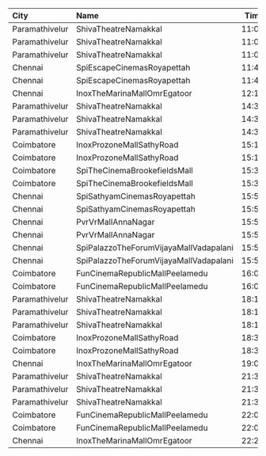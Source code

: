 | City           | Name                                   |  Time | Type      | Price | Capacity | Booked |
| :------------- | :------------------------------------- | ----: | :-------- | ----: | -------: | -----: |
| Paramathivelur | ShivaTheatreNamakkal                   | 11:00 | King      |  150₹ |       98 |     98 |
| Paramathivelur | ShivaTheatreNamakkal                   | 11:00 | Queen     |  150₹ |       56 |     56 |
| Paramathivelur | ShivaTheatreNamakkal                   | 11:00 | Jack      |  100₹ |      404 |     48 |
| Chennai        | SpiEscapeCinemasRoyapettah             | 11:40 | Elite     |  191₹ |       50 |     12 |
| Chennai        | SpiEscapeCinemasRoyapettah             | 11:40 | Budget    |   60₹ |        5 |      5 |
| Chennai        | InoxTheMarinaMallOmrEgatoor            | 12:15 | Club      |  153₹ |       59 |      0 |
| Paramathivelur | ShivaTheatreNamakkal                   | 14:30 | King      |  150₹ |       98 |     98 |
| Paramathivelur | ShivaTheatreNamakkal                   | 14:30 | Queen     |  150₹ |       56 |     56 |
| Paramathivelur | ShivaTheatreNamakkal                   | 14:30 | Jack      |  100₹ |      404 |     48 |
| Coimbatore     | InoxProzoneMallSathyRoad               | 15:10 | Club      |  191₹ |       75 |      0 |
| Coimbatore     | InoxProzoneMallSathyRoad               | 15:10 | Executive |   60₹ |        8 |      0 |
| Coimbatore     | SpiTheCinemaBrookefieldsMall           | 15:30 | Elite     |  191₹ |      122 |      7 |
| Coimbatore     | SpiTheCinemaBrookefieldsMall           | 15:30 | Budget    |   60₹ |       13 |      0 |
| Chennai        | SpiSathyamCinemasRoyapettah            | 15:50 | Elite     |  191₹ |       51 |     28 |
| Chennai        | SpiSathyamCinemasRoyapettah            | 15:50 | Budget    |   60₹ |        6 |      6 |
| Chennai        | PvrVrMallAnnaNagar                     | 15:50 | Classic   |   60₹ |        8 |      7 |
| Chennai        | PvrVrMallAnnaNagar                     | 15:50 | Prime     |  191₹ |       55 |     13 |
| Chennai        | SpiPalazzoTheForumVijayaMallVadapalani | 15:55 | Elite     |  191₹ |      109 |     26 |
| Chennai        | SpiPalazzoTheForumVijayaMallVadapalani | 15:55 | Budget    |   60₹ |       13 |      3 |
| Coimbatore     | FunCinemaRepublicMallPeelamedu         | 16:00 | Executive |  191₹ |      142 |     71 |
| Coimbatore     | FunCinemaRepublicMallPeelamedu         | 16:00 | Normal    |   60₹ |       17 |      8 |
| Paramathivelur | ShivaTheatreNamakkal                   | 18:15 | King      |  150₹ |       98 |     98 |
| Paramathivelur | ShivaTheatreNamakkal                   | 18:15 | Queen     |  150₹ |       56 |     56 |
| Paramathivelur | ShivaTheatreNamakkal                   | 18:15 | Jack      |  100₹ |      404 |     48 |
| Coimbatore     | InoxProzoneMallSathyRoad               | 18:35 | Club      |  191₹ |       61 |      0 |
| Coimbatore     | InoxProzoneMallSathyRoad               | 18:35 | Executive |   60₹ |        8 |      0 |
| Chennai        | InoxTheMarinaMallOmrEgatoor            | 19:00 | Club      |  153₹ |       59 |      0 |
| Paramathivelur | ShivaTheatreNamakkal                   | 21:30 | King      |  150₹ |       98 |     98 |
| Paramathivelur | ShivaTheatreNamakkal                   | 21:30 | Queen     |  150₹ |       56 |     56 |
| Paramathivelur | ShivaTheatreNamakkal                   | 21:30 | Jack      |  100₹ |      404 |     48 |
| Coimbatore     | FunCinemaRepublicMallPeelamedu         | 22:00 | Executive |  191₹ |      142 |     81 |
| Coimbatore     | FunCinemaRepublicMallPeelamedu         | 22:00 | Normal    |   60₹ |       17 |      8 |
| Chennai        | InoxTheMarinaMallOmrEgatoor            | 22:20 | Club      |  153₹ |       63 |      0 |